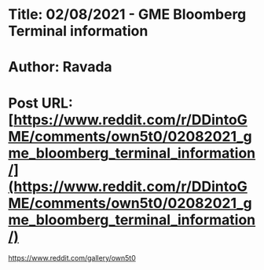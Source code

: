 # Title: 02/08/2021 - GME Bloomberg Terminal information
# Author: Ravada
# Post URL: [https://www.reddit.com/r/DDintoGME/comments/own5t0/02082021_gme_bloomberg_terminal_information/](https://www.reddit.com/r/DDintoGME/comments/own5t0/02082021_gme_bloomberg_terminal_information/)


https://www.reddit.com/gallery/own5t0